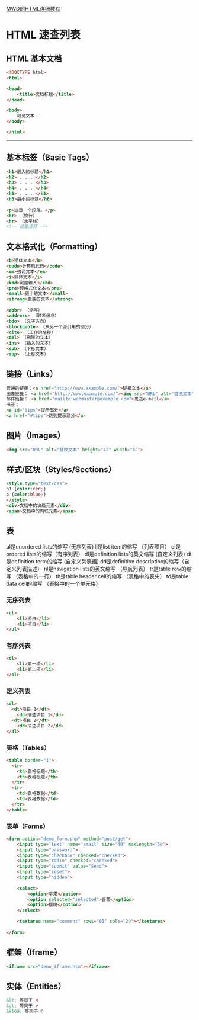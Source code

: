 
[MWD的HTML详细教程](https://developer.mozilla.org/zh-CN/docs/Web/HTML)


# HTML 速查列表

## HTML 基本文档

```html
<!DOCTYPE html>
<html>

<head>
	<title>文档标题</title>
</head>

<body>
	可见文本...
</body>

</html>
```

---

## 基本标签（Basic Tags）

```html
<h1>最大的标题</h1>
<h2> . . . </h2>
<h3> . . . </h3>
<h4> . . . </h4>
<h5> . . . </h5>
<h6>最小的标题</h6>
 
<p>这是一个段落。</p>
<br> （换行）
<hr> （水平线）
<!-- 这是注释 -->
```
## 文本格式化（Formatting）
```html
<b>粗体文本</b>
<code>计算机代码</code>
<em>强调文本</em>
<i>斜体文本</i>
<kbd>键盘输入</kbd> 
<pre>预格式化文本</pre>
<small>更小的文本</small>
<strong>重要的文本</strong>
 
<abbr> （缩写）
<address> （联系信息）
<bdo> （文字方向）
<blockquote> （从另一个源引用的部分）
<cite> （工作的名称）
<del> （删除的文本）
<ins> （插入的文本）
<sub> （下标文本）
<sup> （上标文本）
```

## 链接（Links）
```html
普通的链接：<a href="http://www.example.com/">链接文本</a>
图像链接： <a href="http://www.example.com/"><img src="URL" alt="替换文本"></a>
邮件链接： <a href="mailto:webmaster@example.com">发送e-mail</a>
书签：
<a id="tips">提示部分</a>
<a href="#tips">跳到提示部分</a>
```

## 图片（Images）
```html
<img src="URL" alt="替换文本" height="42" width="42">
```

## 样式/区块（Styles/Sections）
```html
<style type="text/css">
h1 {color:red;}
p {color:blue;}
</style>
<div>文档中的块级元素</div>
<span>文档中的内联元素</span>
```
## 表
ul是unordered lists的缩写 (无序列表)
li是list item的缩写 （列表项目）
ol是ordered lists的缩写（有序列表）
dl是definition lists的英文缩写 (自定义列表)
dt是definition term的缩写 (自定义列表组)
dd是definition description的缩写（自定义列表描述）
nl是navigation lists的英文缩写 （导航列表）
tr是table row的缩写 （表格中的一行）
th是table header cell的缩写 （表格中的表头）
td是table data cell的缩写 （表格中的一个单元格）
### 无序列表
```html
<ul>
    <li>项目</li>
    <li>项目</li>
</ul>
```
### 有序列表
```html
<ol>
    <li>第一项</li>
    <li>第二项</li>
</ol>
```
### 定义列表
```html
<dl>
  <dt>项目 1</dt>
    <dd>描述项目 1</dd>
  <dt>项目 2</dt>
    <dd>描述项目 2</dd>
</dl>
```
### 表格（Tables）
```html
<table border="1">
  <tr>
    <th>表格标题</th>
    <th>表格标题</th>
  </tr>
  <tr>
    <td>表格数据</td>
    <td>表格数据</td>
  </tr>
</table>
```
### 表单（Forms）
```html
<form action="demo_form.php" method="post/get">
	<input type="text" name="email" size="40" maxlength="50">
	<input type="password">
	<input type="checkbox" checked="checked">
	<input type="radio" checked="checked">
	<input type="submit" value="Send">
	<input type="reset">
	<input type="hidden">
	
	<select>
		<option>苹果</option>
		<option selected="selected">香蕉</option>
		<option>樱桃</option>
	</select>
	
	<textarea name="comment" rows="60" cols="20"></textarea>
	
</form>
```
## 框架（Iframe）
```html
<iframe src="demo_iframe.htm"></iframe>
```
## 实体（Entities）
```html
&lt; 等同于 <
&gt; 等同于 >
&#169; 等同于 ©
```




